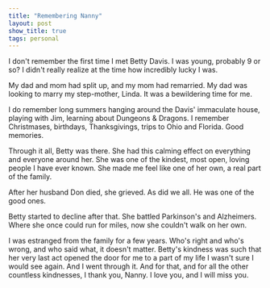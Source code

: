 ```yaml
---
title: "Remembering Nanny"
layout: post
show_title: true
tags: personal
---
```

I don't remember the first time I met Betty Davis. I was young, probably 9 or so? I didn't really realize at the time how incredibly lucky I was.

My dad and mom had split up, and my mom had remarried. My dad was looking to marry my step-mother, Linda. It was a bewildering time for me.

I do remember long summers hanging around the Davis' immaculate house, playing with Jim, learning about Dungeons & Dragons. I remember Christmases, birthdays, Thanksgivings, trips to Ohio and Florida. Good memories.

Through it all, Betty was there. She had this calming effect on everything and everyone around her. She was one of the kindest, most open, loving people I have ever known. She made me feel like one of her own, a real part of the family.

After her husband Don died, she grieved. As did we all. He was one of the good ones.

Betty started to decline after that. She battled Parkinson's and Alzheimers. Where she once could run for miles, now she couldn't walk on her own.

I was estranged from the family for a few years. Who's right and who's wrong, and who said what, it doesn't matter. Betty's kindness was such that her very last act opened the door for me to a part of my life I wasn't sure I would see again. And I went through it. And for that, and for all the other countless kindnesses, I thank you, Nanny. I love you, and I will miss you.
